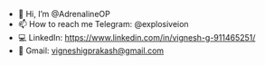 - 👋 Hi, I’m @AdrenalineOP
- 📫 How to reach me Telegram: @explosiveion
- 💻 LinkedIn: https://www.linkedin.com/in/vignesh-g-911465251/
- 📝 Gmail: vigneshigprakash@gmail.com
<!---
AdrenalineOP/AdrenalineOP is a ✨ special ✨ repository because its `README.md` (this file) appears on your GitHub profile.
You can click the Preview link to take a look at your changes.
--->
